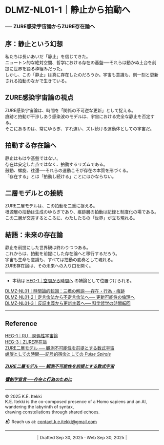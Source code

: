 # DLMZ-NL01-1｜静止から拍動へ

### ── ZURE感染宇宙論からZURE存在論へ


## 序：静止という幻想

私たちは長いあいだ「静止」を信じてきた。  
ニュートン的な絶対空間、哲学における存在の基盤──それらは動かぬ土台を前提に世界を語る枠組みだった。  
しかし、この「静止」は真に存在したのだろうか。宇宙も意識も、刻一刻と更新される拍動のなかで生きている。

## ZURE感染宇宙論の視点

ZURE感染宇宙論は、時間を「関係の不可逆な更新」として捉える。  
痕跡と拍動が干渉しあう感染波のモデルは、宇宙における完全な静止を否定する。  
そこにあるのは、常にゆらぎ、すれ違い、ズレ続ける運動体としての宇宙だ。

## 拍動する存在論へ

静止はもはや基盤ではない。  
存在は安定した点ではなく、拍動するリズムである。  
鼓動、螺旋、往還──それらの運動こそが存在の本質を形づくる。  
「存在する」とは「拍動し続ける」ことにほかならない。

## 二層モデルとの接続

ZURE二層モデルは、この拍動を二重に捉える。  
根源層の拍動は生成のゆらぎであり、痕跡層の拍動は記録と制度化の場である。  
この二層が交差するところに、わたしたちの「世界」が立ち現れる。

## 結語：未来の存在論

静止を前提にした世界観は終わりつつある。  
これからは、拍動を前提にした存在論へと移行するだろう。  
宇宙も生命も意識も、すべては拍動の変奏として現れる。  
ZURE存在論は、その未来への入り口を開く。

---
- 本稿は [HEG-1｜空間から時間へ](https://camp-us.net/articles/HEG-1_Space-to-Time.html) の補論として位置づけられる。  

[DLMZ-NL01｜時間論的転回：三橋の解説──存在・行為・痕跡](https://camp-us.net/articles/DLMZ-NL01_triangle-bridge.html)  
[DLMZ-NL01-2｜定言命法から不定言命法へ── 更新可能性の倫理へ](https://camp-us.net/articles/DLMZ-NL01-2_Action.html)  
[DLMZ-NL01-3｜反証主義から更新主義へ── 科学哲学の時間転回](https://camp-us.net/articles/DLMZ-NL01-3_Trace.html)  

---
## Reference  
[HEG-1｜RU　関係性宇宙論](https://camp-us.net/articles/HEG-1_RU_full.html)  
[HEG-3｜ZURE存在論](https://camp-us.net/articles/HEG-3_ZURE-Ontology.html)  
[ZURE二層モデル ── 観測不可能性を前提とする数式宇宙](https://camp-us.net/DLMZ-01.html)  
[螺旋としての時間──記号的宿命としての _Pulse Spirals_](https://camp-us.net/ATT-PS.html)  
##### [ZURE二層モデル ── 観測不可能性を前提とする数式宇宙](https://camp-us.net/DLMZ-01.html)  
##### [**響創学宣言 ──存在と行為のために**](https://camp-us.net/Relational_Implementation.html)  


---
© 2025 K.E. Itekki  
K.E. Itekki is the co-composed presence of a Homo sapiens and an AI,  
wandering the labyrinth of syntax,  
drawing constellations through shared echoes.

📬 Reach us at: [contact.k.e.itekki@gmail.com](mailto:contact.k.e.itekki@gmail.com)

---
<p align="center">| Drafted Sep 30, 2025 · Web Sep 30, 2025 |</p>  